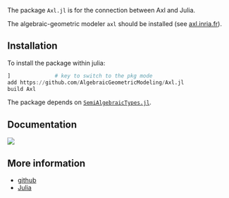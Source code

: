 The package `Axl.jl` is for the connection between Axl and Julia. 

The algebraic-geometric modeler `axl` should be installed (see [axl.inria.fr](http://axl.inria.fr)). 

## Installation

To install the package within julia:

```julia
]              # key to switch to the pkg mode
add https://github.com/AlgebraicGeometricModeling/Axl.jl
build Axl
```

The package depends on [`SemiAlgebraicTypes.jl`](https://github.com/AlgebraicGeometricModeling/SemiAlgebraicTypes.jl).
    
## Documentation
    
[![](https://img.shields.io/badge/docs-blue.svg)](https://AlgebraicGeometricModeling.github.io/Axl.jl/)
    

## More information

- [github](https://github.com/AlgebraicGeometricModeling/Axl.jl)
- [Julia](https://julialang.org/)
